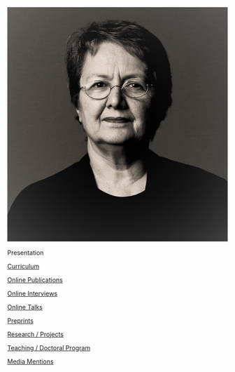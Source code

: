 <div style="text-align: right;"> <img src="./images/OPombo_Nancy.jpg" alt="Alt text"> </div>

Presentation

[Curriculum](curriculum.md)

[Online Publications](online_publications.md)

[Online Interviews](onlineinterviews.md)

[Online Talks](onlinetalks.md)

[Preprints](preprints.md)

[Research / Projects](/research/projects.md)

[Teaching / Doctoral Program](teaching_doctoral_program.md)

[Media Mentions](media_mentions.md)

